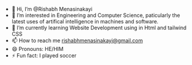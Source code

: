 - 👋 Hi, I’m @Rishabh Menasinakayi
- 👀 I’m interested in Engineering and Computer Science, paticularly the latest uses of artifical intelligence in machines and software.
- 🌱 I’m currently learning Website Development using in Html and tailwind CSS
- 📫 How to reach me rishabhmenasinakayi@gmail.com
- 😄 Pronouns: HE/HIM
- ⚡ Fun fact: I played soccer 

<!---
Rishboy39/Rishboy39 is a ✨ special ✨ repository because its `README.md` (this file) appears on your GitHub profile.
You can click the Preview link to take a look at your changes.
--->
